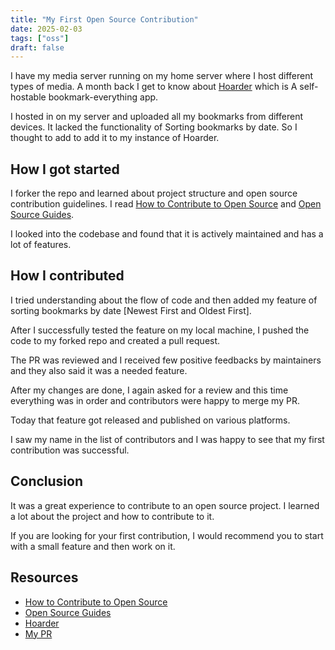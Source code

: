 ```yaml
---
title: "My First Open Source Contribution"
date: 2025-02-03
tags: ["oss"]
draft: false
---
```


I have my media server running on my home server where I host different types of media. A month back I get to know about [Hoarder](https://github.com/hoarder-app/hoarder) which is A self-hostable bookmark-everything app.

I hosted in on my server and uploaded all my bookmarks from different devices. It lacked the functionality of Sorting bookmarks by date.
So I thought to add to add it to my instance of Hoarder.

## How I got started

I forker the repo and learned about project structure and open source contribution guidelines.
I read [How to Contribute to Open Source](https://opensource.guide/how-to-contribute/) and [Open Source Guides](https://opensource.guide/).

I looked into the codebase and found that it is actively maintained and has a lot of features.

## How I contributed

I tried understanding about the flow of code and then added my feature of sorting bookmarks by date [Newest First and Oldest First].

After I successfully tested the feature on my local machine, I pushed the code to my forked repo and created a pull request.

The PR was reviewed and I received few positive feedbacks by maintainers and they also said it was a needed feature.

After my changes are done, I again asked for a review and this time everything was in order and contributors were happy to merge my PR.

Today that feature got released and published on various platforms.

I saw my name in the list of contributors and I was happy to see that my first contribution was successful.

## Conclusion

It was a great experience to contribute to an open source project. I learned a lot about the project and how to contribute to it.

If you are looking for your first contribution, I would recommend you to start with a small feature and then work on it.

## Resources

- [How to Contribute to Open Source](https://opensource.guide/how-to-contribute/)
- [Open Source Guides](https://opensource.guide/)
- [Hoarder](https://github.com/hoarder-app/hoarder)
- [My PR](https://github.com/hoarder-app/hoarder/pull/812)
